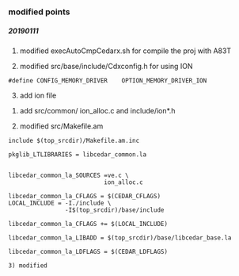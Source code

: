 ### modified points

##### 20190111 

1. modified execAutoCmpCedarx.sh for compile the proj with A83T

2. modified src/base/include/Cdxconfig.h for using ION

```
#define CONFIG_MEMORY_DRIVER    OPTION_MEMORY_DRIVER_ION
```

3. add ion file
1) add src/common/ ion_alloc.c and include/ion*.h

2) modified src/Makefile.am
```
include $(top_srcdir)/Makefile.am.inc

pkglib_LTLIBRARIES = libcedar_common.la
  

libcedar_common_la_SOURCES =ve.c \
						   ion_alloc.c
 
libcedar_common_la_CFLAGS = $(CEDAR_CFLAGS)
LOCAL_INCLUDE = -I./include \
                -I$(top_srcdir)/base/include

libcedar_common_la_CFLAGS += $(LOCAL_INCLUDE)

libcedar_common_la_LIBADD = $(top_srcdir)/base/libcedar_base.la 

libcedar_common_la_LDFLAGS = $(CEDAR_LDFLAGS)

3) modified 

```
